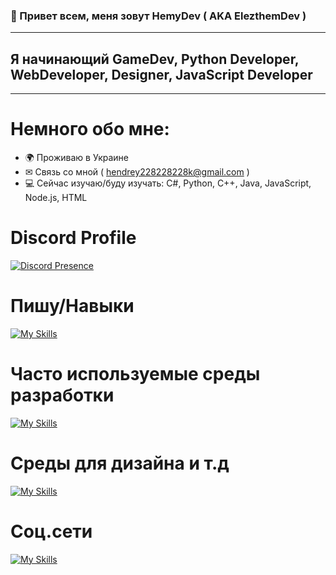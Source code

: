 ### 👋 Привет всем, меня зовут HemyDev ( AKA ElezthemDev )
---------------------------------------
## Я начинающий GameDev, Python Developer, WebDeveloper, Designer, JavaScript Developer
---------------------------------------
# Немного обо мне:
- 🌍 Проживаю в Украине
- ✉ Связь со мной ( hendrey228228228k@gmail.com )
- 💻 Сейчас изучаю/буду изучать: C#, Python, C++, Java, JavaScript, Node.js, HTML

# Discord Profile

[![Discord Presence](https://lanyard.cnrad.dev/api/1047952052946489475)](https://discord.com/users/1047952052946489475)

# Пишу/Навыки
[![My Skills](https://skillicons.dev/icons?i=cs,html,js,nodejs,php,py,cpp,css,django,ruby)](https://skillicons.dev)

# Часто используемые среды разработки
[![My Skills](https://skillicons.dev/icons?i=idea,vscode,visualstudio)](https://skillicons.dev)

# Среды для дизайна и т.д
[![My Skills](https://skillicons.dev/icons?i=blender,figma,github,qt,unity)](https://skillicons.dev)

# Соц.сети
[![My Skills](https://skillicons.dev/icons?i=instagram,discord)](https://skillicons.dev)
